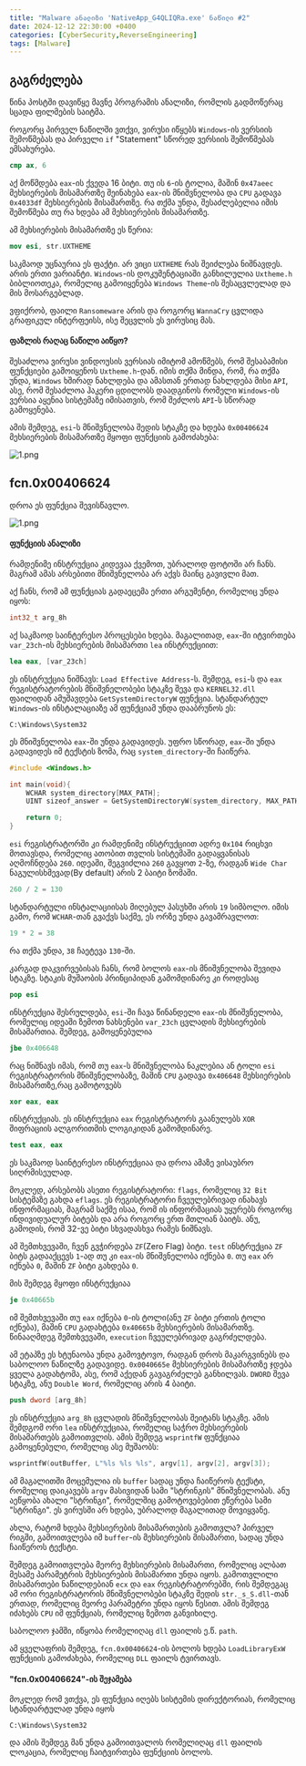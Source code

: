 ```yaml
---
title: "Malware ანალიზი 'NativeApp_G4QLIQRa.exe' ნაწილი #2"
date: 2024-12-12 22:30:00 +0400
categories: [CyberSecurity,ReverseEngineering]
tags: [Malware]
---
```


## გაგრძელება

წინა პოსტში დავიწყე მავნე პროგრამის ანალიზი, რომლის გადმოწერაც სცადა ფილმების საიტმა.

როგორც პირველ ნაწილში ვთქვი, ვირუსი იწყებს `Windows`-ის ვერსიის შემოწმებას და პირველი `if` "Statement" სწორედ ვერსიის შემოწმებას ემსახურება.

```nasm
cmp ax, 6
```

აქ მოწმდება `eax`-ის ქვედა 16 ბიტი. თუ ის `6`-ის ტოლია, მაშინ `0x47aeec` მეხსიერების მისამართზე შეინახება `eax`-ის მნიშვნელობა და `CPU` გადავა `0x4033df` მეხსიერების მისამართზე. რა თქმა უნდა, შესაძლებელია იმის შემოწმება თუ რა ხდება ამ მეხსიერების მისამართზე.

ამ მეხსიერების მისამართზე ეს წერია:

```nasm
mov esi, str.UXTHEME
```

საკმაოდ უცნაურია ეს ფაქტი. არ ვიცი `UXTHEME` რას შეიძლება ნიშნავდეს. არის ერთი ვარიანტი. `Windows`-ის დოკუმენტაციაში განხილულია `Uxtheme.h` ბიბლიოთეკა, რომელიც გამოიყენება `Windows Theme`-ის შესაცვლელად და მის მოსარგებლად.

ვფიქრობ, ფაილი `Ransomeware` არის და როგორც `WannaCry` ცვლიდა გრაფიკულ ინტერფეისს, ისე შეცვლის ეს ვირუსიც მას.

#### ფაზლის რაღაც ნაწილი აიწყო?

შესაძლოა ვირუსი ვინდოუსის ვერსიას იმიტომ ამოწმებს, რომ შესაბამისი ფუნქციები გამოიყენოს `Uxtheme.h`-დან. იმის თქმა მინდა, რომ, რა თქმა უნდა, `Windows` ხშირად ნახლდება და ამასთან ერთად ნახლდება მისი `API`, ასე, რომ შესაძლოა ჰაკერი ცდილობს დაადგინოს რომელი `Windows`-ის ვერსია აყენია სისტემაზე იმისათვის, რომ შეძლოს `API`-ს სწორად გამოყენება.

ამის შემდეგ, `esi`-ს მნიშვნელობა შედის სტაკზე და ხდება `0x00406624` მეხსიერების მისამართზე მყოფი ფუნქციის გამოძახება:

![1.png](https://44b4c0.github.io/assets/img/posts/19/1.png)

## fcn.0x00406624

დროა ეს ფუნქცია შევისწავლო.

![1.png](https://44b4c0.github.io/assets/img/posts/19/2.png)

#### ფუნქციის ანალიზი

რამდენიმე ინსტრუქცია კიდევაა ქვემოთ, უბრალოდ ფოტოში არ ჩანს. მაგრამ ამას არსებითი მნიშვნელობა არ აქვს მაინც გავივლი მათ.

აქ ჩანს, რომ ამ ფუნქციას გადაეცემა ერთი არგუმენტი, რომელიც უნდა იყოს:

```cpp
int32_t arg_8h
```

აქ საკმაოდ საინტერესო პროცესები ხდება. მაგალითად, `eax`-ში იტვირთება `var_23ch`-ის მეხსიერების მისამართი `lea` ინსტრუქციით:

```nasm
lea eax, [var_23ch]
```

ეს ინსტრუქცია ნიშნავს: `Load Effective Address`-ს. შემდეგ, `esi`-ს და `eax` რეგისტრატორების მნიშვნელობები სტაკზე შევა და `KERNEL32.dll` ფაილიდან ამუშავდება `GetSystemDirectoryW` ფუნქცია. სტანდარტულ `Windows`-ის ინსტალაციაზე ამ ფუნქციამ უნდა დააბრუნოს ეს:

```
C:\Windows\System32
```

ეს მნიშვნელობა `eax`-ში უნდა გადავიდეს. უფრო სწორად, `eax`-ში უნდა გადავიდეს იმ ტექსტის ზომა, რაც `system_directory`-ში ჩაიწერა.

```cpp
#include <Windows.h>

int main(void){
	WCHAR system_directory[MAX_PATH];
	UINT sizeof_answer = GetSystemDirectoryW(system_directory, MAX_PATH);

	return 0;
}
```

`esi` რეგისტრატორში კი რამდენიმე ინსტრუქციით ადრე `0x104` რიცხვი მოთავსდა, რომელიც ათობით თვლის სისტემაში გადაყვანისას აღმოჩნდება `260`. იდეაში, შეგვიძლია `260` გავყოთ `2`-ზე, რადგან `Wide Char` ნაგულისხმევად(By default) არის 2 ბაიტი ზომაში.

```cpp
260 / 2 = 130
```

სტანდარტული ინსტალაციისას მიღებულ პასუხში არის `19` სიმბოლო. იმის გამო, რომ `WCHAR`-თან გვაქვს საქმე, ეს ორზე უნდა გავამრავლოთ:

```cpp
19 * 2 = 38
```

რა თქმა უნდა, `38` ჩაეტევა `130`-ში.

კარგად დაკვირვებისას ჩანს, რომ ბოლოს `eax`-ის მნიშვნელობა შევიდა სტაკზე. სტაკის მუშაობის პრინციპიდან გამომდინარე კი როდესაც

```nasm
pop esi
```

ინსტრუქცია შესრულდება, `esi`-ში ჩავა წინანდელი `eax`-ის მნიშვნელობა, რომელიც იდეაში ზემოთ ნახსენები `var_23ch` ცვლადის მეხსიერების მისამართია. შემდეგ, გამოყენებულია

```nasm
jbe 0x406648
```

რაც ნიშნავს იმას, რომ თუ `eax`-ს მნიშვნელობა ნაკლებია ან ტოლი `esi` რეგისტრატორის მნიშვნელობაზე, მაშინ `CPU` გადავა `0x406648` მეხსიერების მისამართზე,რაც გამოტოვებს

```nasm
xor eax, eax
```

ინსტრუქციას. ეს ინსტრუქცია `eax` რეგისტრატორს გაანულებს `XOR` შიფრაციის ალგორითმის ლოგიკიდან გამომდინარე.

```nasm
test eax, eax
```

ეს საკმაოდ საინტერესო ინსტრუქციაა და დროა ამაზე ვისაუბრო სიღრმისეულად.

მოკლედ, არსებობს ასეთი რეგისტრატორი: `flags`, რომელიც `32 Bit` სისტემაზე გახდა `eflags`. ეს რეგისტრატორი ჩვეულებრივად ინახავს ინფორმაციას, მაგრამ საქმე ისაა, რომ ის ინფორმაციას უყურებს როგორც ინდივიდუალურ ბიტებს და არა როგორც ერთ მთლიან ბაიტს. ანუ, გამოდის, რომ 32-ვე ბიტი სხვადასხვა რამეს ნიშნავს.

ამ შემთხვევაში, ჩვენ გვჭირდება `ZF`(Zero Flag) ბიტი. `test` ინსტრუქცია `ZF` ბიტს გადააქცევს `1`-ად თუ კი `eax`-ის მნიშვნელობა იქნება `0`. თუ `eax` არ იქნება `0`, მაშინ `ZF` ბიტი გახდება `0`.

მის შემდეგ მყოფი ინსტრუქციაა

```nasm
je 0x40665b
```

იმ შემთხვევაში თუ `eax` იქნება `0`-ის ტოლი(ანუ `ZF` ბიტი ერთის ტოლი იქნება), მაშინ `CPU` გადახტება `0x40665b` მეხსიერების მისამართზე. წინააღმდეგ შემთხვევაში, `execution` ჩვეულებრივად გაგრძელდება.

ამ ეტაპზე ეს ხტუნაობა უნდა გამოვტოვო, რადგან დროს მაკარგვინებს და საბოლოო ნაწილზე გადავიდე. `0x0040665e` მეხსიერების მისამართზე ჯდება ყველა გადახტომა, ასე, რომ აქედან გავაგრძელებ განხილვას. `DWORD` შევა სტაკზე, ანუ `Double Word`, რომელიც არის 4 ბაიტი.

```nasm
push dword [arg_8h]
```

ეს ინსტრუქცია `arg_8h` ცვლადის მნიშვნელობას შეიტანს სტაკზე. ამის შემდგომ ორი `lea` ინსტრუქციაა, რომელიც საჭრო მეხსიერების მისამართებს გამოითვლის. ამის შემდეგ `wsprintfW` ფუნქციაა გამოყენებული, რომელიც ასე მუშაობს:

```cpp
wsprintfW(outBuffer, L"%ls %ls %ls", argv[1], argv[2], argv[3]);
```

ამ მაგალითში მოცემულია ის `buffer` სადაც უნდა ჩაიწეროს ტექსტი, რომელიც დაიკავებს `argv` მასივიდან სამი "სტრინგის" მნიშვნელობას. ანუ აეწყობა ახალი "სტრინგი", რომელშიც გამოტოვებებით ეწერება სამი "სტრინგი". ეს ვირუსში არ ხდება, უბრალოდ მაგალითად მოვიყვანე.

ახლა, რატომ ხდება მეხსიერების მისამართების გამოთვლა? პირველ რიგში, გამოითვლება იმ `buffer`-ის მეხსიერების მისამართი, სადაც უნდა ჩაიწეროს ტექსტი.

შემდეგ გამოითვლება მეორე მეხსიერების მისამართი, რომელიც ალბათ მესამე პარამეტრის მეხსიერების მისამართი უნდა იყოს. გამოთვლილი მისამართები ნაწილდებიან `ecx` და `eax` რეგისტრატორებში, რის შემდეგაც ამ ორი რეგისტრატორის მნიშვნელობები სტაკზე შედის `str._s_S.dll`-თან ერთად, რომელიც მეორე პარამეტრი უნდა იყოს წესით. ამის შემდეგ იძახებს `CPU` იმ ფუნქციას, რომელიც ზემოთ განვიხილე.

საბოლოო ჯამში, იწყობა რომელიღაც `dll` ფაილის ე.წ. `path`.

ამ ყველაფრის შემდეგ, `fcn.0x00406624`-ის ბოლოს ხდება `LoadLibraryExW` ფუნქციის გამოძახება, რომელიც `DLL` ფაილს ტვირთავს.

#### "fcn.0x00406624"-ის შეჯამება

მოკლედ რომ ვთქვა, ეს ფუნქცია იღებს სისტემის დირექტორიას, რომელიც სტანდარტულად უნდა იყოს

```
C:\Windows\System32
```

და ამის შემდეგ მან უნდა გამოითვალოს რომელიღაც `dll` ფაილის ლოკაცია, რომელიც ჩაიტვირთება ფუნქციის ბოლოს.
